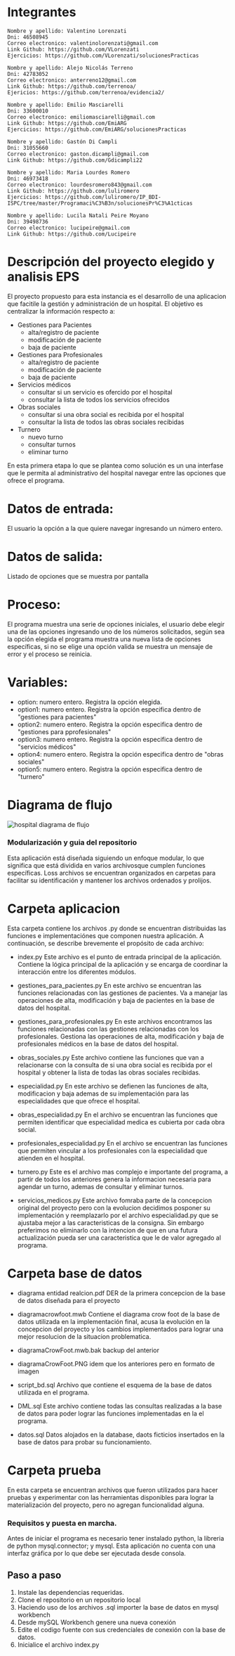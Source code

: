 # Integrantes

    Nombre y apellido: Valentino Lorenzati
    Dni: 46508945
    Correo electronico: valentinolorenzati@gmail.com
    Link Github: https://github.com/VLorenzati
    Ejercicios: https://github.com/VLorenzati/solucionesPracticas

    Nombre y apellido: Alejo Nicolás Terreno
    Dni: 42783052    
    Correo electronico: anterreno12@gmail.com
    Link Github: https://github.com/terrenoa/
    Ejericios: https://github.com/terrenoa/evidencia2/

    Nombre y apellido: Emilio Masciarelli
    Dni: 33600010
    Correo electronico: emiliomasciarelli@gmail.com
    Link Github: https://github.com/EmiARG
    Ejercicios: https://github.com/EmiARG/solucionesPracticas

    Nombre y apellido: Gastón Di Campli
    Dni: 31055660
    Correo electronico: gaston.dicampli@gmail.com
    Link Github: https://github.com/Gdicampli22

    Nombre y apellido: Maria Lourdes Romero
    Dni: 46973418
    Correo electronico: lourdesromero843@gmail.com
    Link Github: https://github.com/luliromero
    Ejercicios: https://github.com/luliromero/IP_BDI-ISPC/tree/master/Programaci%C3%B3n/solucionesPr%C3%A1cticas

    Nombre y apellido: Lucila Natali Peire Moyano
    Dni: 39498736
    Correo electronico: lucipeire@gmail.com
    Link Github: https://github.com/Lucipeire

# Descripción del proyecto elegido y analisis EPS
El proyecto propuesto para esta instancia es el desarrollo de una aplicacion que facitile la gestión y administración de un hospital.
El objetivo es centralizar la información respecto a:
- Gestiones para Pacientes
  - alta/registro de paciente
  - modificación de paciente
  - baja de paciente
- Gestiones para Profesionales
  - alta/registro de paciente
  - modificación de paciente
  - baja de paciente
- Servicios médicos
  - consultar si un servicio es ofercido por el hospital
  - consultar la lista de todos los servicios ofrecidos
- Obras sociales
  - consultar si una obra social es recibida por el hospital
  - consultar la lista de todos las obras sociales recibidas
- Turnero
  - nuevo turno
  - consultar turnos
  - eliminar turno
  
En esta primera etapa lo que se plantea como solución es un una interfase que le permita al administrativo del hospital navegar entre las opciones que ofrece el programa.

# Datos de entrada:
El usuario la opción a la que quiere navegar ingresando un número entero.
# Datos de salida:
Listado de opciones que se muestra por pantalla
# Proceso:
El programa muestra una serie de opciones iniciales,
el usuario debe elegir una de las opciones ingresando uno de los números solicitados,
según sea la opción elegida el programa muestra una nueva lista de opciones específicas,
si no se elige una opción valida se muestra un mensaje de error y el proceso se reinicia.
# Variables:
- option: numero entero. Registra la opción elegida.
- option1: numero entero. Registra la opción especifica dentro de "gestiones para pacientes"
- option2: numero entero. Registra la opción especifica dentro de "gestiones para pprofesionales"
- option3: numero entero. Registra la opción especifica dentro de "servicios médicos"
- option4: numero entero. Registra la opción especifica dentro de "obras sociales"
- option5: numero entero. Registra la opción especifica dentro de "turnero"

# Diagrama de flujo
![hospital diagrama de flujo](https://github.com/EmiARG/ispcproyectointegrador/assets/85424039/949d243b-9ddf-4e4e-8126-782abd2d8fca)


### Modularización y guia del repositorio
Esta aplicación está diseñada siguiendo un enfoque modular, lo que significa que está dividida en varios archivosque cumplen funciones específicas. Loss archivos se encuentran organizados en carpetas para facilitar su identificación y mantener los archivos ordenados y prolijos.
# Carpeta aplicacion
Esta carpeta contiene los archivos .py donde se encuentran distribuidas las funciones e implementaciónes que componen nuestra aplicación.
A continuación, se describe brevemente el propósito de cada archivo:

- index.py
Este archivo es el punto de entrada principal de la aplicación. Contiene la lógica principal de la aplicación y se encarga de coordinar la interacción entre los diferentes módulos.

- gestiones_para_pacientes.py
En este archivo se encuentran las funciones relacionadas con las gestiones de pacientes.  Va a manejar las operaciones de alta, modificación y baja de pacientes en la base de datos del hospital.

- gestiones_para_profesionales.py
En este archivos encontramos las  funciones relacionadas con las gestiones relacionadas con los profesionales. Gestiona las operaciones de alta, modificación y baja de profesionales médicos en la base de datos del hospital.

- obras_sociales.py
Este archivo contiene las funciones que van a relacionarse con la consulta de si una obra social es recibida por el hospital y obtener la lista de todas las obras sociales recibidas.

- especialidad.py
En este archivo se defienen las funciones de alta, modificacion y baja ademas de su implementación para las especialidades que que ofrece el hospital.

- obras_especialidad.py
En el archivo se encuentran las funciones que permiten identificar que especialidad medica es cubierta por cada obra social.

- profesionales_especialidad.py
En el archivo se encuentran las funciones que permiten vincular a los profesionales con la especialidad que atienden en el hospital.

- turnero.py
Este es el archivo mas complejo e importante del programa, a partir de todos los anteriores genera la informacion necesaria para agendar un turno, ademas de consultar y eliminar turnos.

- servicios_medicos.py
Este archivo fomraba parte de la concepcion original del proyecto pero con la evolucion decidimos posponer su implementación y reemplazarlo por el archivo especialidad.py que se ajustaba mejor a las caracteristicas de la consigna. Sin embargo preferimos no eliminarlo con la intencion de que en una futura actualización pueda ser una caracteristica que le de valor agregado al programa.

# Carpeta base de datos
- diagrama entidad realcion.pdf
DER de la primera concepcion de la base de datos diseñada para el proyecto

- diagramacrowfoot.mwb
Contiene el diagrama crow foot de la base de datos utilizada en la implementación final, acusa la evolución en la concepcion del proyecto y los cambios implementados para lograr una mejor resolucion de la situacion problematica.

- diagramaCrowFoot.mwb.bak
backup del anterior

- diagramaCrowFoot.PNG
idem que los anteriores pero en formato de imagen

- script_bd.sql
Archivo que contiene el esquema de la base de datos utilizada en el programa.

- DML.sql
Este archivo contiene todas las consultas realizadas a la base de datos para poder lograr las funciones implementadas en la el programa.

- datos.sql
Datos alojados en la database, daots ficticios insertados en la base de datos para probar su funcionamiento.

# Carpeta prueba
En esta carpeta se encuentran archivos que fueron utilizados para hacer pruebas y experimentar con las herramientas disponibles para lograr la materialización del proyecto, pero no agregan funcionalidad alguna.

### Requisitos y puesta en marcha.
Antes de iniciar el programa es necesario tener instalado python, la libreria de python mysql.connector; y mysql.
Esta aplicación no cuenta con una interfaz gráfica por lo que debe ser ejecutada desde consola.
## Paso a paso
1. Instale las dependencias requeridas.
2. Clone el repositorio en un repositorio local
3. Haciendo uso de los archivos .sql importer la base de datos en mysql workbench
4. Desde mySQL Workbench genere una nueva conexión
5. Edite el codigo fuente con sus credenciales de conexión con la base de datos.
6. Inicialice el archivo index.py

